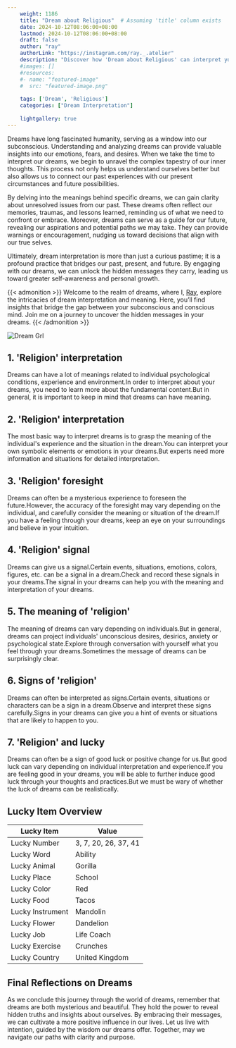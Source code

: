 ```yaml
---
    weight: 1186
    title: "Dream about Religious"  # Assuming 'title' column exists
    date: 2024-10-12T08:06:00+08:00
    lastmod: 2024-10-12T08:06:00+08:00
    draft: false
    author: "ray"
    authorLink: "https://instagram.com/ray._.atelier"
    description: "Discover how 'Dream about Religious' can interpret your future and uncover its significant meanings in your life."
    #images: []
    #resources:
    #- name: "featured-image"
    #  src: "featured-image.png"
    
    tags: ['Dream', 'Religious']
    categories: ["Dream Interpretation"]
    
    lightgallery: true
---
```

    
Dreams have long fascinated humanity, serving as a window into our subconscious. Understanding and analyzing dreams can provide valuable insights into our emotions, fears, and desires. When we take the time to interpret our dreams, we begin to unravel the complex tapestry of our inner thoughts. This process not only helps us understand ourselves better but also allows us to connect our past experiences with our present circumstances and future possibilities.

By delving into the meanings behind specific dreams, we can gain clarity about unresolved issues from our past. These dreams often reflect our memories, traumas, and lessons learned, reminding us of what we need to confront or embrace. Moreover, dreams can serve as a guide for our future, revealing our aspirations and potential paths we may take. They can provide warnings or encouragement, nudging us toward decisions that align with our true selves.

Ultimately, dream interpretation is more than just a curious pastime; it is a profound practice that bridges our past, present, and future. By engaging with our dreams, we can unlock the hidden messages they carry, leading us toward greater self-awareness and personal growth.

{{< admonition >}}
Welcome to the realm of dreams, where I, [Ray](https://instagram.com/ray._.atelier), explore the intricacies of dream interpretation and meaning. Here, you’ll find insights that bridge the gap between your subconscious and conscious mind. Join me on a journey to uncover the hidden messages in your dreams.
{{< /admonition >}}

![Dream Grl](https://cdn.pixabay.com/photo/2017/11/02/03/35/gothic-2910057_1280.jpg "Dream Grl")

## 1. 'Religion' interpretation
Dreams can have a lot of meanings related to individual psychological conditions, experience and environment.In order to interpret about your dreams, you need to learn more about the fundamental content.But in general, it is important to keep in mind that dreams can have meaning.

## 2. 'Religion' interpretation
The most basic way to interpret dreams is to grasp the meaning of the individual's experience and the situation in the dream.You can interpret your own symbolic elements or emotions in your dreams.But experts need more information and situations for detailed interpretation.

## 3. 'Religion' foresight
Dreams can often be a mysterious experience to foreseen the future.However, the accuracy of the foresight may vary depending on the individual, and carefully consider the meaning or situation of the dream.If you have a feeling through your dreams, keep an eye on your surroundings and believe in your intuition.

## 4. 'Religion' signal
Dreams can give us a signal.Certain events, situations, emotions, colors, figures, etc. can be a signal in a dream.Check and record these signals in your dreams.The signal in your dreams can help you with the meaning and interpretation of your dreams.

## 5. The meaning of 'religion'
The meaning of dreams can vary depending on individuals.But in general, dreams can project individuals' unconscious desires, desirics, anxiety or psychological state.Explore through conversation with yourself what you feel through your dreams.Sometimes the message of dreams can be surprisingly clear.

## 6. Signs of 'religion'
Dreams can often be interpreted as signs.Certain events, situations or characters can be a sign in a dream.Observe and interpret these signs carefully.Signs in your dreams can give you a hint of events or situations that are likely to happen to you.

## 7. 'Religion' and lucky
Dreams can often be a sign of good luck or positive change for us.But good luck can vary depending on individual interpretation and experience.If you are feeling good in your dreams, you will be able to further induce good luck through your thoughts and practices.But we must be wary of whether the luck of dreams can be realistically.

## Lucky Item Overview
| Lucky Item          | Value              |
|---------------|--------------------|
| Lucky Number        | 3, 7, 20, 26, 37, 41  |
| Lucky Word          | Ability |
| Lucky Animal        | Gorilla |
| Lucky Place         | School     |
| Lucky Color         | Red     |
| Lucky Food          | Tacos      |
| Lucky Instrument    | Mandolin |
| Lucky Flower        | Dandelion    |
| Lucky Job           | Life Coach       |
| Lucky Exercise      | Crunches  |
| Lucky Country       | United Kingdom    |


##  Final Reflections on Dreams

As we conclude this journey through the world of dreams, remember that dreams are both mysterious and beautiful. They hold the power to reveal hidden truths and insights about ourselves. By embracing their messages, we can cultivate a more positive influence in our lives. Let us live with intention, guided by the wisdom our dreams offer. Together, may we navigate our paths with clarity and purpose.
